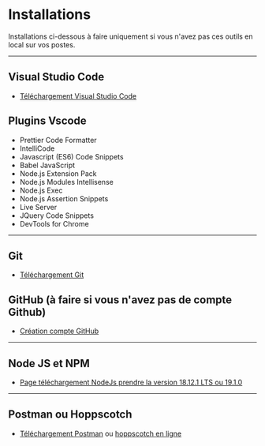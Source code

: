 # Installations

Installations ci-dessous à faire uniquement si vous n'avez pas ces outils en local sur vos postes.

---

## Visual Studio Code

- [Téléchargement Visual Studio Code](https://code.visualstudio.com/download)

## Plugins Vscode

- Prettier Code Formatter
- IntelliCode
- Javascript (ES6) Code Snippets
- Babel JavaScript
- Node.js Extension Pack
- Node.js Modules Intellisense
- Node.js Exec
- Node.js Assertion Snippets
- Live Server
- JQuery Code Snippets
- DevTools for Chrome

---

## Git

- [Téléchargement Git](https://git-scm.com/downloads)


## GitHub (à faire si vous n'avez pas de compte Github)

- [Création compte GitHub](https://github.com/signup)

---

## Node JS et NPM

- [Page téléchargement NodeJs prendre la version 18.12.1 LTS ou 19.1.0](https://nodejs.org/en/)

---

## Postman ou Hoppscotch

- [Téléchargement Postman](https://www.postman.com/) ou [hoppscotch en ligne](https://hoppscotch.io/)

<!-- ## Déploiement

- [Back-end Heroku](https://www.heroku.com)
- [Front-end netlify](https://www.netlify.com/) -->


<!-- - `npm i -g degit` -->
<!-- - [Documentation](https://github.com/Rich-Harris/degit) -->